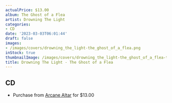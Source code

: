 ```yaml
---
actualPrice: $13.00
album: The Ghost of a Flea
artist: Drowning The Light
categories:
- CD
date: '2023-03-03T06:01:44'
draft: false
images:
- /images/covers/drowning_the_light-the_ghost_of_a_flea.png
inStock: true
thumbnailImage: /images/covers/drowning_the_light-the_ghost_of_a_flea-thumb.png
title: Drowning The Light - The Ghost of a Flea
---
```


## CD
* Purchase from [Arcane Altar](https://arcanealtar.bigcartel.com/product/drowning-the-light-the-ghost-of-a-flea-cd) for $13.00
